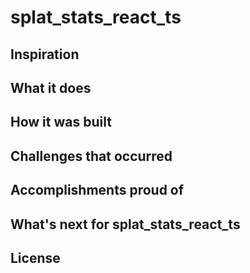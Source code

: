 # splat_stats_react_ts

## **Inspiration**

## **What it does**

## **How it was built**

## **Challenges that occurred**

## **Accomplishments proud of**

## **What's next for splat_stats_react_ts**

## License